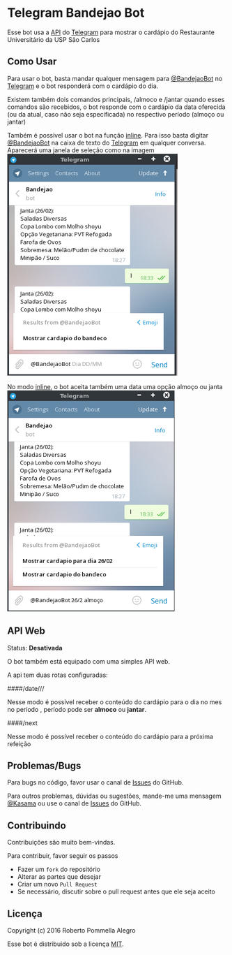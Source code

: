 Telegram Bandejao Bot
=====================

Esse bot usa a [API][1] do [Telegram][2] para mostrar o cardápio do Restaurante Universitário da USP São Carlos

Como Usar
---------

Para usar o bot, basta mandar qualquer mensagem para [@BandejaoBot][3] no [Telegram][2] e o bot responderá com o cardápio do dia.

Existem também dois comandos principais, /almoco <data> e /jantar <data> quando esses comandos são recebidos, o bot responde com o cardápio da data oferecida (ou da atual, caso não seja especificada) no respectivo período (almoço ou jantar)

Também é possivel usar o bot na função [inline][4]. Para isso basta digitar [@BandejaoBot][3] na caixa de texto do [Telegram][2] em qualquer conversa. Aparecerá uma janela de seleção como na imagem ![Exemplo inline][5]

No modo [inline][4], o bot aceita também uma data uma opção almoço ou janta ![Exemplo inline 2][6]

API Web
-------

Status: **Desativada**

O bot também está equipado com uma simples API web.

A api tem duas rotas configuradas:

####/date/<dia>/<mes>/<periodo>

Nesse modo é possível receber o conteúdo do cardápio para o dia <dia> no mes <mes> no período <periodo>, período pode ser __almoco__ ou __jantar__.

####/next

Nesse modo é possível receber o conteúdo do cardápio para a próxima refeição

Problemas/Bugs
--------------

Para bugs no código, favor usar o canal de [Issues][7] do GitHub.

Para outros problemas, dúvidas ou sugestões, mande-me uma mensagem [@Kasama][8] ou use o canal de [Issues][7] do GitHub.

Contribuindo
------------

Contribuições são muito bem-vindas.

Para contribuir, favor seguir os passos

- Fazer um `fork` do repositório
- Alterar as partes que desejar
- Criar um novo `Pull Request`
- Se necessário, discutir sobre o pull request antes que ele seja aceito

Licença
-------
Copyright (c) 2016 Roberto Pommella Alegro  

Esse bot é distribuido sob a licença [MIT][9].

[1]: https://core.telegram.org/bots/api
[2]: https://telegram.org/
[3]: http://telegram.me/BandejaoBot
[4]: https://core.telegram.org/bots/inline
[5]: img/inlineEx1.png
[6]: img/inlineEx2.png
[7]: https://github.com/Kasama/bandejao-bot/issues
[8]: http://telegram.me/Kasama
[9]: https://opensource.org/licenses/MIT
[10]: http://todo
